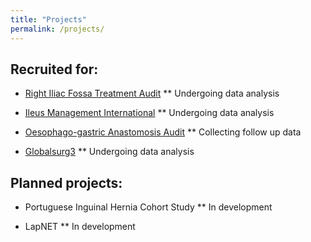 ```yaml
---
title: "Projects"
permalink: /projects/
---
```


## Recruited for:
* [Right Iliac Fossa Treatment Audit](http://wmresearch.org.uk/studies/)
** Undergoing data analysis

* [Ileus Management International](http://eurosurg.org/imagine-hub/)
** Undergoing data analysis

* [Oesophago-gastric Anastomosis Audit](https://www.ogaa.org.uk/)
** Collecting follow up data

* [Globalsurg3](https://globalsurg.org/projects/cohort-studies/globalsurg-3/)
** Undergoing data analysis

## Planned projects:
* Portuguese Inguinal Hernia Cohort Study
** In development

* LapNET
** In development
